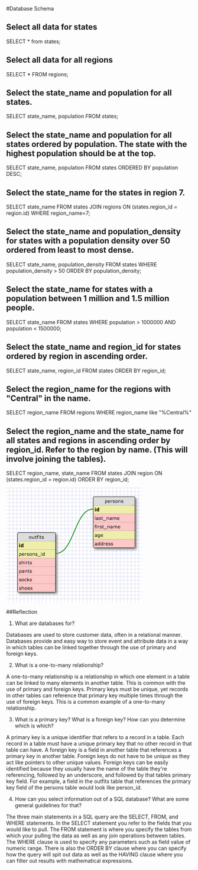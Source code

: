 #Database Schema

## Select all data for states

SELECT * from states;

## Select all data for all regions

SELECT * FROM regions;

## Select the state_name and population for all states.

SELECT state_name, population FROM states;

## Select the state_name and population for all states ordered by population. The state with the highest population should be at the top.

SELECT state_name, population FROM states ORDERED BY population DESC;

## Select the state_name for the states in region 7.

SELECT state_name FROM states JOIN regions ON (states.region_id = region.id) WHERE region_name=7;

## Select the state_name and population_density for states with a population density over 50 ordered from least to most dense.

SELECT state_name, population_density FROM states WHERE population_density > 50 ORDER BY population_density;

## Select the state_name for states with a population between 1 million and 1.5 million people.

SELECT  state_name FROM states WHERE population > 1000000 AND population < 1500000;

## Select the state_name and region_id for states ordered by region in ascending order.

SELECT state_name, region_id FROM states ORDER BY region_id;

## Select the region_name for the regions with "Central" in the name.

SELECT region_name FROM regions WHERE region_name like "%Central%"

## Select the region_name and the state_name for all states and regions in ascending order by region_id. Refer to the region by name. (This will involve joining the tables).

SELECT region_name, state_name FROM states JOIN region ON (states.region_id = region.id) ORDER BY region_id;



<img src="https://github.com/dshaps10/phase-0/blob/master/week-8/database-intro/Screen%20Shot%202016-03-07%20at%208.28.26%20AM.png">

##Reflection
1. What are databases for?

Databases are used to store customer data, often in a relational manner.  Databases provide and easy way to store event and attribute data in a way in which tables can be linked together through the use of primary and foreign keys.

2. What is a one-to-many relationship?

A one-to-many relationship is a relationship in which one element in a table can be linked to many elements in another table.  This is common with the use of primary and foreign keys.  Primary keys must be unique, yet records in other tables can reference that primary key multiple times through the use of foreign keys.  This is a common example of a one-to-many relationship.

3. What is a primary key? What is a foreign key? How can you determine which is which?

A primary key is a unique identifier that refers to a record in a table. Each record in a table must have a unique primary key that no other record in that table can have. A foreign key is a field in another table that references a primary key in another table.  Foreign keys do not have to be unique as they act like pointers to other unique values.  Foreign keys can be easily identified because they usually have the name of the table they're referencing, followed by an underscore, and followed by that tables primary key field.  For example, a field in the outfits table that references the primary key field of the persons table would look like person_id.

4. How can you select information out of a SQL database? What are some general guidelines for that?

The three main statements in a SQL query are the SELECT, FROM, and WHERE statements. In the SELECT statement you refer to the fields that you would like to pull. The FROM statement is where you specify the tables from which your pulling the data as well as any join operations between tables.  The WHERE clause is used to specify any parameters such as field value of numeric range.  There is also the ORDER BY clause where you can specify how the query will spit out data as well as the HAVING clause where you can filter out results with mathematical expressions.
